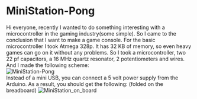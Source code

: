 # MiniStation-Pong
Hi everyone, recently I wanted to do something interesting with a microcontroller in the gaming industry(some simple). So I came to the conclusion that I want to make a game console. For the basic microcontroller I took Atmega 328p. It has 32 KB of memory, so even heavy games can go on it without any problems. So I took a microcontroller, two 22 pf capacitors, a 16 MHz quartz resonator, 2 potentiometers and wires. And I made the following scheme:  
![MiniStation-Pong](https://user-images.githubusercontent.com/93592475/151336201-2a9801fd-257b-48e8-a1ad-d786b1b010c3.png)  
Instead of a mini USB, you can connect a 5 volt power supply from the Arduino. As a result, you should get the following: (folded on the breadboard) 
![MiniStation_on_board](https://user-images.githubusercontent.com/93592475/151337167-883b6187-e4a9-418c-b232-61d29a366866.png)
